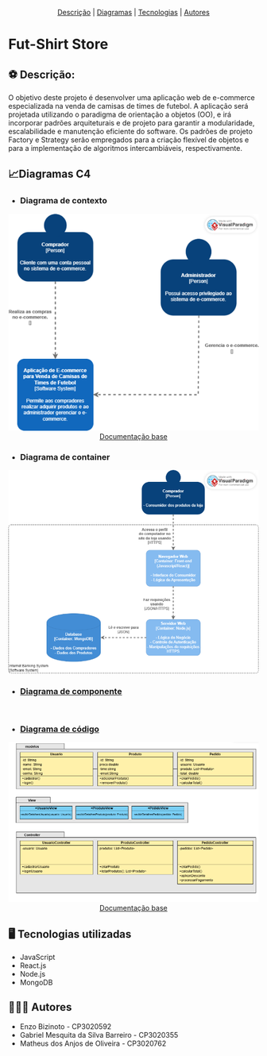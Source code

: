 <p align="center">
 <a href="#Descrição">Descrição</a> |
 <a href="#Diagramas">Diagramas</a> |
 <a href="#tecnologias">Tecnologias</a> |
 <a href="#autores">Autores</a>
</p>

# Fut-Shirt Store
<section id="Descrição">

## :soccer: Descrição:

O objetivo deste projeto é desenvolver uma aplicação web de e-commerce especializada na venda de camisas de times de futebol. A aplicação será projetada utilizando o paradigma de orientação a objetos (OO), e irá incorporar padrões arquiteturais e de projeto para garantir a modularidade, escalabilidade e manutenção eficiente do software. Os padrões de projeto Factory e Strategy serão empregados para a criação flexível de objetos e para a implementação de algoritmos intercambiáveis, respectivamente.

</section>

<section id="Diagramas">
 
## 📈Diagramas C4
* ### Diagrama de contexto
 
<div align="center">
 <img src="https://github.com/matheusdsanjos/fut-shirts-store/blob/main/documentos/diagrama-de-contexto.png" />
 <a href="https://c4model.com/#SystemContextDiagram">Documentação base</a>
</div>


* ### Diagrama de container
  
<div align="center">
 <img src="https://github.com/matheusdsanjos/fut-shirts-store/blob/main/documentos/diagrama-de-container.png" />
 <a href="https://c4model.com/#ContainerDiagram">
</div>


* ### Diagrama de componente
 
<div align="center">
 <img src="" />
 <a href="https://c4model.com/#ComponentDiagram">
</div>

* ### Diagrama de código
 
<div align="center">
 <img src="https://github.com/matheusdsanjos/fut-shirts-store/blob/main/documentos/diagrama-de-codigo.png" />
 <a href="https://c4model.com/#CodeDiagram">Documentação base</a>
</div>

</section>

<section id="tecnologias">

## :desktop_computer: Tecnologias utilizadas

- JavaScript
- React.js
- Node.js
- MongoDB
  
</section>

<section id="autores">

## :family_man_man_boy: Autores

- Enzo Bizinoto - CP3020592
- Gabriel Mesquita da Silva Barreiro - CP3020355
- Matheus dos Anjos de Oliveira - CP3020762
</section>
